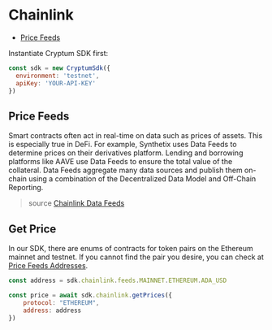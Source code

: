 # Chainlink

- [Price Feeds](#price-feeds)

Instantiate Cryptum SDK first:
```js
const sdk = new CryptumSdk({
  environment: 'testnet',
  apiKey: 'YOUR-API-KEY'
})
```

## Price Feeds

Smart contracts often act in real-time on data such as prices of assets. This is especially true in DeFi.
For example, Synthetix uses Data Feeds to determine prices on their derivatives platform. Lending and borrowing platforms like AAVE use Data Feeds to ensure the total value of the collateral.
Data Feeds aggregate many data sources and publish them on-chain using a combination of the Decentralized Data Model and Off-Chain Reporting.
>source [Chainlink Data Feeds]('https://docs.chain.link/data-feeds')


## Get Price

In our SDK, there are enums of contracts for token pairs on the Ethereum mainnet and testnet. If you cannot find the pair you desire, you can check at [Price Feeds Addresses](https://docs.chain.link/data-feeds/price-feeds/addresses).


```js
const address = sdk.chainlink.feeds.MAINNET.ETHEREUM.ADA_USD

const price = await sdk.chainlink.getPrices({
    protocol: "ETHEREUM",
    address: address
})
```
